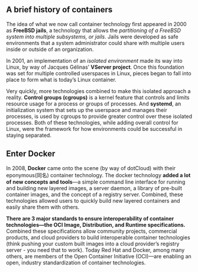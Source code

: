 ## A brief history of containers

The idea of what we now call container technology first appeared in 2000 as **FreeBSD jails**, a technology that allows the *partitioning of a FreeBSD system into multiple subsystems, or jails*. Jails were developed as safe environments that a system administrator could share with multiple users inside or outside of an organization.

In 2001, an implementation of an *isolated environment* made its way into Linux, by way of Jacques Gélinas’ **VServer project**. Once this foundation was set for multiple controlled userspaces in Linux, pieces began to fall into place to form what is today’s Linux container.

Very quickly, more technologies combined to make this isolated approach a reality. **Control groups (cgroups)** is a kernel feature that controls and limits resource usage for a process or groups of processes. And **systemd**, an initialization system that sets up the userspace and manages their processes, is used by cgroups to provide greater control over these isolated processes. Both of these technologies, while adding overall control for Linux, were the framework for how environments could be successful in staying separated.

## Enter Docker

In 2008, **Docker** came onto the scene (by way of dotCloud) with their eponymous(同名) container technology. The docker technology **added a lot of new concepts and tools**—a simple command line interface for running and building new layered images, a server daemon, a library of pre-built container images, and the concept of a registry server. Combined, these technologies allowed users to quickly build new layered containers and easily share them with others.

**There are 3 major standards to ensure interoperability of container technologies—the OCI Image, Distribution, and Runtime specifications.** Combined these specifications allow community projects, commercial products, and cloud providers to build interoperable container technologies (think pushing your custom built images into a cloud provider’s registry server - you need that to work). Today Red Hat and Docker, among many others, are members of the Open Container Initiative (OCI)—are enabling an open, industry standardization of container technologies.
